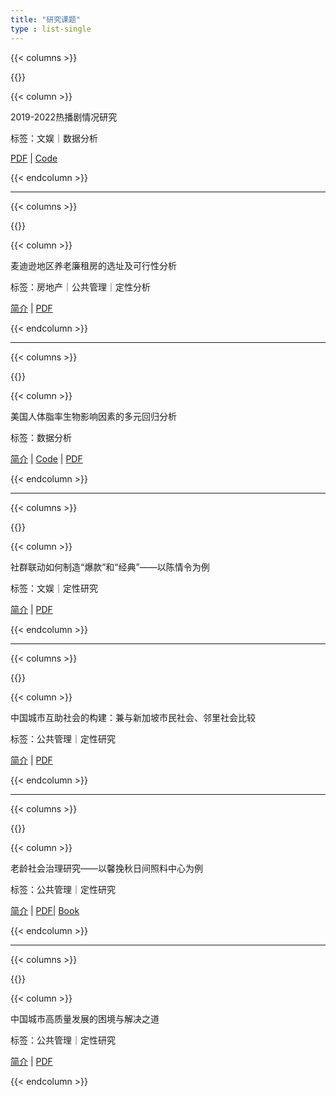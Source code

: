 ```yaml
---
title: "研究课题"
type : list-single
---
```

{{< columns >}}

{{<figure-a src="https://animalcorner.org/wp-content/uploads/2020/07/Japanese-Dog-Breeds-Akita.jpg" link="/" >}}

{{< column >}}

2019-2022热播剧情况研究 

标签：文娱｜数据分析

[PDF](/files/I-20.Jiang.Zhuoyu.pdf) | [Code](https://github.com/)

{{< endcolumn >}}

---
{{< columns >}}

{{<figure-a src="https://animalcorner.org/wp-content/uploads/2020/07/Japanese-Dog-Breeds-Akita.jpg" link="/" >}}

{{< column >}}

麦迪逊地区养老廉租房的选址及可行性分析

标签：房地产｜公共管理｜定性分析

[简介](/files/I-20.Jiang.Zhuoyu.pdf) | [PDF](/files/6_2.pdf)

{{< endcolumn >}}

---
{{< columns >}}

{{<figure-a src="https://animalcorner.org/wp-content/uploads/2020/07/Japanese-Dog-Breeds-Akita.jpg" link="/" >}}

{{< column >}}

美国人体脂率生物影响因素的多元回归分析 

标签：数据分析

[简介](/files/I-20.Jiang.Zhuoyu.pdf) | [Code](https://github.com/) | [PDF](/files/6_2.pdf)

{{< endcolumn >}}

---
{{< columns >}}

{{<figure-a src="https://animalcorner.org/wp-content/uploads/2020/07/Japanese-Dog-Breeds-Akita.jpg" link="/" >}}

{{< column >}}

社群联动如何制造“爆款”和“经典”——以陈情令为例

标签：文娱｜定性研究

[简介]() | [PDF](/files/7_2.pdf)

{{< endcolumn >}}

---
{{< columns >}}

{{<figure-a src="https://animalcorner.org/wp-content/uploads/2020/07/Japanese-Dog-Breeds-Akita.jpg" link="/" >}}

{{< column >}}

中国城市互助社会的构建：兼与新加坡市民社会、邻里社会比较

标签：公共管理｜定性研究

[简介]() | [PDF](/files/4_2.pdf) 

{{< endcolumn >}}

---
{{< columns >}}

{{<figure-a src="https://animalcorner.org/wp-content/uploads/2020/07/Japanese-Dog-Breeds-Akita.jpg" link="/" >}}

{{< column >}}

老龄社会治理研究——以馨挽秋日间照料中心为例

标签：公共管理｜定性研究

[简介]() | [PDF](/files/3_2_xwq.pdf)| [Book](/files/3_2_shu.doc)

{{< endcolumn >}}

---
{{< columns >}}

{{<figure-a src="https://animalcorner.org/wp-content/uploads/2020/07/Japanese-Dog-Breeds-Akita.jpg" link="/" >}}

{{< column >}}

中国城市高质量发展的困境与解决之道

标签：公共管理｜定性研究

[简介]() | [PDF](/files/5_2.pdf) 

{{< endcolumn >}}
